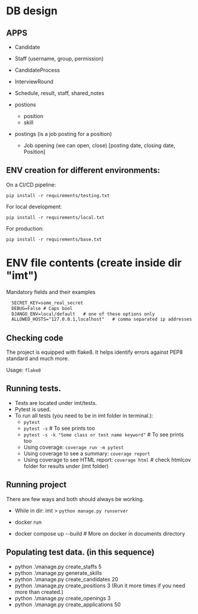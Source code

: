 # DB design

## APPS
- Candidate
- Staff (username, group, permission)
- CandidateProcess
 - InterviewRound
  - Schedule, result, staff, shared_notes
- postions
  - position
  - skill

- postings (is a job posting for a position)
  - Job opening (we can open, close) [posting date, closing date, Position]

## ENV creation for different environments:
On a CI/CD pipeline:

`pip install -r requirements/testing.txt`

For local development:

`pip install -r requirements/local.txt`

For production:

`pip install -r requirements/base.txt`

# ENV file contents (create inside dir "imt")
Mandatory fields and their examples
```markdown
  SECRET_KEY=some_real_secret
  DEBUG=False # Caps bool
  DJANGO_ENV=local/default   # one of these options only
  ALLOWED_HOSTS="127.0.0.1,localhost"   # comma separated ip addresses
```

## Checking code
The project is equipped with flake8. It helps identify errors against PEP8 standard and much more.

Usage:
`flake8`

## Running tests.

- Tests are located under imt/tests.
- Pytest is used.
- To run all tests (you need to be in imt folder in terminal.): 
  - `pytest`
  - `pytest -s` # To see prints too
  - `pytest -s -k "Some class or test name keyword"` # To see prints too
  - Using coverage: `coverage run -m pytest`
  - Using coverage to see a summary: `coverage report`
  - Using coverage to see HTML report: `coverage html` # check htmlcov folder for results under (imt folder)

## Running project
There are few ways and both should always be working.
- While in dir: imt > 
  `python manage.py runserver`

- docker run 
- docker compose up --build # More on docker in documents directory

## Populating test data. (in this sequence)
- python .\manage.py create_staffs 5
- python .\manage.py generate_skills
- python .\manage.py create_candidates 20
- python .\manage.py create_positions 3 (Run it more times if you need more than created.)
- python .\manage.py create_openings 3
- python .\manage.py create_applications 50 